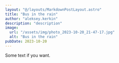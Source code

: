 ```yaml
---
layout: "@/layouts/MarkdownPostLayout.astro"
title: "Bus in the rain"
author: "aleksey.kerkin"
description: "description"
image:
  url: "/assets/img/photo_2023-10-20_21-47-17.jpg"
  alt: "Bus in the rain"
pubDate: 2023-10-20
---
```


Some text if you want.
